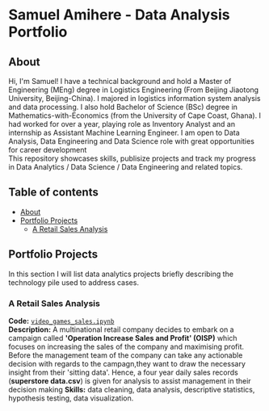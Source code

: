 # Samuel Amihere - Data Analysis Portfolio
## About
Hi, I'm Samuel! I have a technical background and hold a Master of Engineering (MEng) degree in Logistics Engineering (From Beijing Jiaotong University, Beijing-China). I majored in logistics information system analysis and data processing. I also hold Bachelor of Science (BSc) degree in Mathematics-with-Economics (from the University of Cape Coast, Ghana). I had worked for over a year, playing role as Inventory Analyst and an internship as Assistant Machine Learning Engineer. I am open to Data Analysis, Data Engineering and Data Science role with great opportunities for career development
<br>
This repository showcases skills, publisize projects and track my progress in Data Analytics / Data Science / Data Engineering and related topics.
<br>

## Table of contents
- [About](#about)
- [Portfolio Projects](#portfolio-projects)
	+ [A Retail Sales Analysis](#retail-sales-analysis)



## Portfolio Projects
In this section I will list data analytics projects briefly describing the technology pile used to address cases.

### A Retail Sales Analysis
**Code:** [`video_games_sales.ipynb`](https://github.com/SamuelAmihere/data_analysis_portfolio/blob/main/retail_sales_analysis.ipynb)  
**Description:** A multinational retail company decides to embark on a campaign called **'Operation  Increase Sales and Profit' (OISP)** which focuses on increasing the sales of the company and maximising profit. Before the management team of the company can take any actionable decision with regards to the campagn,they want to draw the necessary insight from their 'sitting data'. Hence, a four year daily sales records (**superstore data.csv**) is given for analysis to assist management in their decision making
**Skills:** data cleaning, data analysis, descriptive statistics, hypothesis testing, data visualization.
